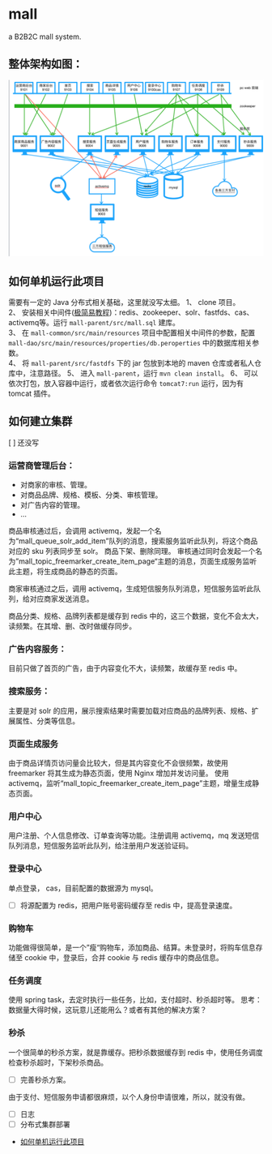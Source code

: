 # mall
a B2B2C mall system.

## 整体架构如图：

![系统架构](https://github.com/icoreman/mall/blob/master/src/mall%E6%9E%B6%E6%9E%84%E5%9B%BE.png)

<h2 id="如何单机运行此项目">如何单机运行此项目</h2>

需要有一定的 Java 分布式相关基础，这里就没写太细。
1、 clone 项目。  
2、 安装相关中间件([极简易教程](https://www.jianshu.com/p/6309efb2a821))：redis、zookeeper、solr、fastfds、cas、activemq等。运行 `mall-parent/src/mall.sql` 建库。  
3、 在 `mall-common/src/main/resources` 项目中配置相关中间件的参数，配置 `mall-dao/src/main/resources/properties/db.peroperties` 中的数据库相关参数。  
4、 将 `mall-parent/src/fastdfs` 下的 jar 包放到本地的 maven 仓库或者私人仓库中，注意路径。
5、 进入 `mall-parent`，运行 `mvn clean install`。
6、 可以依次打包，放入容器中运行，或者依次运行命令 `tomcat7:run` 运行，因为有 tomcat 插件。

## 如何建立集群
[ ] 还没写  

### 运营商管理后台：
- 对商家的审核、管理。
- 对商品品牌、规格、模板、分类、审核管理。
- 对广告内容的管理。
- ...

商品审核通过后，会调用 activemq，发起一个名为“mall_queue_solr_add_item”队列的消息，搜索服务监听此队列，将这个商品对应的 sku 列表同步至 solr。
商品下架、删除同理。
审核通过同时会发起一个名为”mall_topic_freemarker_create_item_page“主题的消息，页面生成服务监听此主题，将生成商品的静态的页面。 

商家审核通过之后，调用 activemq，生成短信服务队列消息，短信服务监听此队列，给对应商家发送消息。

商品分类、规格、品牌列表都是缓存到 redis 中的，这三个数据，变化不会太大，读频繁。在其增、删、改时做缓存同步。 

### 广告内容服务：
目前只做了首页的广告，由于内容变化不大，读频繁，故缓存至 redis 中。

### 搜索服务：
主要是对 solr 的应用，展示搜索结果时需要加载对应商品的品牌列表、规格、扩展属性、分类等信息。

### 页面生成服务
由于商品详情页访问量会比较大，但是其内容变化不会很频繁，故使用 freemarker 将其生成为静态页面，使用 Nginx 增加并发访问量。
使用 activemq，监听“mall_topic_freemarker_create_item_page”主题，增量生成静态页面。

### 用户中心
用户注册、个人信息修改、订单查询等功能。注册调用 activemq，mq 发送短信队列消息，短信服务监听此队列，给注册用户发送验证码。

### 登录中心
单点登录， cas，目前配置的数据源为 mysql。 

- [ ] 将源配置为 redis，把用户账号密码缓存至 redis 中，提高登录速度。

### 购物车
功能做得很简单，是一个”瘦“购物车，添加商品、结算。未登录时，将购车信息存储至 cookie 中，登录后，合并 cookie 与 redis 缓存中的商品信息。

### 任务调度
使用 spring task，去定时执行一些任务，比如，支付超时、秒杀超时等。
思考：
数据量大得时候，这玩意儿还能用么？或者有其他的解决方案？

### 秒杀
一个很简单的秒杀方案，就是靠缓存。把秒杀数据缓存到 redis 中，使用任务调度检查秒杀超时，下架秒杀商品。 
- [ ] 完善秒杀方案。


由于支付、短信服务申请都很麻烦，以个人身份申请很难，所以，就没有做。 
 
- [ ] 日志
- [ ] 分布式集群部署
- [如何单机运行此项目](如何单机运行此项目)
